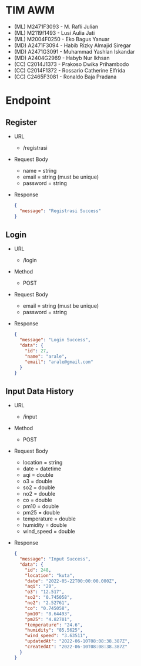# TIM AWM

- (ML) M2471F3093 - M. Rafli Julian
- (ML) M2119f1493 - Lusi Aulia Jati
- (ML) M2004F0250 - Eko Bagus Yanuar
- (MD) A2471F3094 - Habib Rizky Almajid Siregar
- (MD) A2471G3091 - Muhammad Yashlan Iskandar
- (MD) A2404G2969 - Habyb Nur Ikhsan
- (CC) C2014J1373 - Prakoso Dwika Prihambodo
- (CC) C2014F1372 - Rossario Catherine Elfrida
- (CC) C2465F3081 - Ronaldo Baja Pradana

# Endpoint

## Register

- URL
  - /registrasi
- Request Body
  - name = string
  - email = string (must be unique)
  - password = string
- Response

  ```json
  {
    "message": "Registrasi Success"
  }
  ```

## Login

- URL
  - /login
- Method
  - POST
- Request Body
  - email = string (must be unique)
  - password = string
- Response

  ```json
  {
    "message": "Login Success",
    "data": {
      "id": 27,
      "name": "arale",
      "email": "arale@gmail.com"
    }
  }
  ```

## Input Data History

- URL
  - /input
- Method
  - POST
- Request Body
  - location = string
  - date = datetime
  - aqi = double
  - o3 = double
  - so2 = double
  - no2 = double
  - co = double
  - pm10 = double
  - pm25 = double
  - temperature = double
  - humidity = double
  - wind_speed = double
- Response

  ```json
  {
    "message": "Input Success",
    "data": {
      "id": 248,
      "location": "kuta",
      "date": "2022-05-22T00:00:00.000Z",
      "aqi": "20",
      "o3": "12.517",
      "so2": "0.745058",
      "no2": "2.52761",
      "co": "0.745058",
      "pm10": "8.64493",
      "pm25": "4.82701",
      "temperature": "24.6",
      "humidity": "85.5625",
      "wind_speed": "3.63511",
      "updatedAt": "2022-06-10T08:08:38.387Z",
      "createdAt": "2022-06-10T08:08:38.387Z"
    }
  }
  ```
